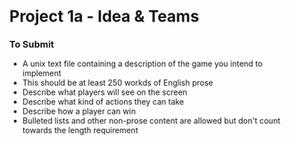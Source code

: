 # Project 1a - Idea & Teams
### To Submit
- A unix text file containing a description of the game you intend to implement 
- This should be at least 250 workds of English prose 
- Describe what players will see on the screen 
- Describe what kind of actions they can take 
- Describe how a player can win 
- Bulleted lists and other non-prose content are allowed but don't count 
towards the length requirement